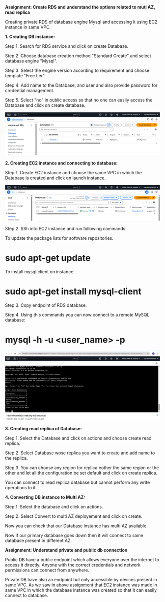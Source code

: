**Assignment: Create RDS and understand the options related to muti AZ, read replica**

Creating private RDS of database engine Mysql and accessing it using EC2 instance in same VPC.

**1. Creating DB instance:**

Step 1. Search for RDS service and click on create Database.

Step 2. Choose database creation method "Standard Create" and select database engine "Mysql".

Step 3. Select the engine version according to requirement and choose template "Free tier".

Step 4. Add name to the Database, and user and also provide password for credential management.

Step 5. Select "no" in public access so that no one can easily access the Database and click on create database.

![alt text](../Week-4.images/day-1(database).png)

**2. Creating EC2 instance and connecting to database:**

Step 1. Create EC2 instance and choose the same VPC in which the Database is created and click on launch instance.

![alt text](../Week-4.images/day-1(ec2).png)

Step 2. SSh into EC2 instance and run following commands:

To update the package lists for software repositories.
# sudo apt-get update

To install mysql client on instance:
# sudo apt-get install mysql-client

Step 3. Copy endpoint of RDS database.

Step 4. Using this commands you can now connect to a remote MySQL database:
# mysql -h <endpoint> -u <user_name> -p<password>

![alt text](../Week-4.images/day-1(commandline).png)

**3. Creating read replica of Database:**

Step 1. Select the Database and click on actions and choose create read replica.

Step 2. Select Database wose replica you want to create and add name to the replica.

Step 3. You can choose any region for replica eother the same region or the other and let all the configuration be set default and click on create replica.

 

You can connect to read replica database but cannot perform any write operations to it.

 

**4. Converting DB instance to Multi AZ:**

Step 1. Select the database and click on actions.

Step 2. Select Convert to multi AZ deployement and click on create.

Now you can check that our Database instance has multi AZ available.

 

Now if our primary database goes down then it will connect to same database present in different AZ.


**Assignment: Understand private and public db connection**

Public DB have a public endpoint which allows everyone over the internet to access it directly. Anyone with the correct credentials and network permissions can connect from anywhere.

Private DB have also an endpoint but only accessible by devices present in same VPC. As we saw in above assignment that EC2 instance was made in same VPC in which the database instance was created so that it can easily connect to database.     